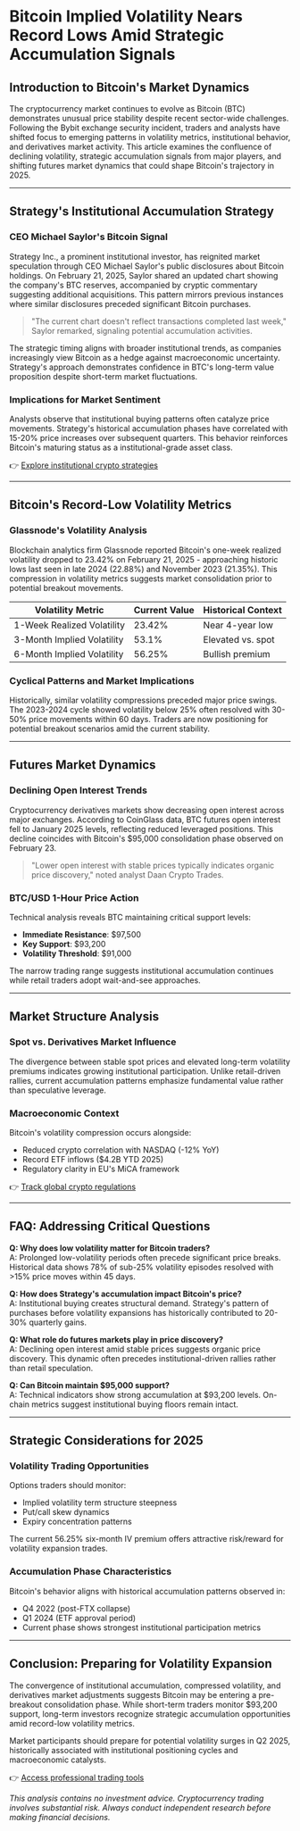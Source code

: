 # Bitcoin Implied Volatility Nears Record Lows Amid Strategic Accumulation Signals  

## Introduction to Bitcoin's Market Dynamics  
The cryptocurrency market continues to evolve as Bitcoin (BTC) demonstrates unusual price stability despite recent sector-wide challenges. Following the Bybit exchange security incident, traders and analysts have shifted focus to emerging patterns in volatility metrics, institutional behavior, and derivatives market activity. This article examines the confluence of declining volatility, strategic accumulation signals from major players, and shifting futures market dynamics that could shape Bitcoin's trajectory in 2025.  

---

## Strategy's Institutional Accumulation Strategy  

### CEO Michael Saylor's Bitcoin Signal  
Strategy Inc., a prominent institutional investor, has reignited market speculation through CEO Michael Saylor's public disclosures about Bitcoin holdings. On February 21, 2025, Saylor shared an updated chart showing the company's BTC reserves, accompanied by cryptic commentary suggesting additional acquisitions. This pattern mirrors previous instances where similar disclosures preceded significant Bitcoin purchases.  

> "The current chart doesn't reflect transactions completed last week," Saylor remarked, signaling potential accumulation activities.  

The strategic timing aligns with broader institutional trends, as companies increasingly view Bitcoin as a hedge against macroeconomic uncertainty. Strategy's approach demonstrates confidence in BTC's long-term value proposition despite short-term market fluctuations.  

### Implications for Market Sentiment  
Analysts observe that institutional buying patterns often catalyze price movements. Strategy's historical accumulation phases have correlated with 15-20% price increases over subsequent quarters. This behavior reinforces Bitcoin's maturing status as a institutional-grade asset class.  

👉 [Explore institutional crypto strategies](https://bit.ly/okx-bonus)  

---

## Bitcoin's Record-Low Volatility Metrics  

### Glassnode's Volatility Analysis  
Blockchain analytics firm Glassnode reported Bitcoin's one-week realized volatility dropped to 23.42% on February 21, 2025 - approaching historic lows last seen in late 2024 (22.88%) and November 2023 (21.35%). This compression in volatility metrics suggests market consolidation prior to potential breakout movements.  

| Volatility Metric | Current Value | Historical Context |
|--------------------|---------------|--------------------|
| 1-Week Realized Volatility | 23.42% | Near 4-year low |
| 3-Month Implied Volatility | 53.1% | Elevated vs. spot |
| 6-Month Implied Volatility | 56.25% | Bullish premium |

### Cyclical Patterns and Market Implications  
Historically, similar volatility compressions preceded major price swings. The 2023-2024 cycle showed volatility below 25% often resolved with 30-50% price movements within 60 days. Traders are now positioning for potential breakout scenarios amid the current stability.  

---

## Futures Market Dynamics  

### Declining Open Interest Trends  
Cryptocurrency derivatives markets show decreasing open interest across major exchanges. According to CoinGlass data, BTC futures open interest fell to January 2025 levels, reflecting reduced leveraged positions. This decline coincides with Bitcoin's $95,000 consolidation phase observed on February 23.  

> "Lower open interest with stable prices typically indicates organic price discovery," noted analyst Daan Crypto Trades.  

### BTC/USD 1-Hour Price Action  
Technical analysis reveals BTC maintaining critical support levels:  
- **Immediate Resistance**: $97,500  
- **Key Support**: $93,200  
- **Volatility Threshold**: $91,000  

The narrow trading range suggests institutional accumulation continues while retail traders adopt wait-and-see approaches.  

---

## Market Structure Analysis  

### Spot vs. Derivatives Market Influence  
The divergence between stable spot prices and elevated long-term volatility premiums indicates growing institutional participation. Unlike retail-driven rallies, current accumulation patterns emphasize fundamental value rather than speculative leverage.  

### Macroeconomic Context  
Bitcoin's volatility compression occurs alongside:  
- Reduced crypto correlation with NASDAQ (-12% YoY)  
- Record ETF inflows ($4.2B YTD 2025)  
- Regulatory clarity in EU's MiCA framework  

👉 [Track global crypto regulations](https://bit.ly/okx-bonus)  

---

## FAQ: Addressing Critical Questions  

**Q: Why does low volatility matter for Bitcoin traders?**  
A: Prolonged low-volatility periods often precede significant price breaks. Historical data shows 78% of sub-25% volatility episodes resolved with >15% price moves within 45 days.  

**Q: How does Strategy's accumulation impact Bitcoin's price?**  
A: Institutional buying creates structural demand. Strategy's pattern of purchases before volatility expansions has historically contributed to 20-30% quarterly gains.  

**Q: What role do futures markets play in price discovery?**  
A: Declining open interest amid stable prices suggests organic price discovery. This dynamic often precedes institutional-driven rallies rather than retail speculation.  

**Q: Can Bitcoin maintain $95,000 support?**  
A: Technical indicators show strong accumulation at $93,200 levels. On-chain metrics suggest institutional buying floors remain intact.  

---

## Strategic Considerations for 2025  

### Volatility Trading Opportunities  
Options traders should monitor:  
- Implied volatility term structure steepness  
- Put/call skew dynamics  
- Expiry concentration patterns  

The current 56.25% six-month IV premium offers attractive risk/reward for volatility expansion trades.  

### Accumulation Phase Characteristics  
Bitcoin's behavior aligns with historical accumulation patterns observed in:  
- Q4 2022 (post-FTX collapse)  
- Q1 2024 (ETF approval period)  
- Current phase shows strongest institutional participation metrics  

---

## Conclusion: Preparing for Volatility Expansion  

The convergence of institutional accumulation, compressed volatility, and derivatives market adjustments suggests Bitcoin may be entering a pre-breakout consolidation phase. While short-term traders monitor $93,200 support, long-term investors recognize strategic accumulation opportunities amid record-low volatility metrics.  

Market participants should prepare for potential volatility surges in Q2 2025, historically associated with institutional positioning cycles and macroeconomic catalysts.  

👉 [Access professional trading tools](https://bit.ly/okx-bonus)  

*This analysis contains no investment advice. Cryptocurrency trading involves substantial risk. Always conduct independent research before making financial decisions.*